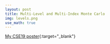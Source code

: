 ```yaml
---
layout: post
title: Multi-Level and Multi-Index Monte Carlo
img: levels.png
use_math: true
---
```

[My CSE19 poster]({{site.baseurl}}/docs/polishchuk_posterCSE19.pdf){:target="_blank"}

<object data="{{site.baseurl}}/docs/polishchuk_posterCSE19.pdf" width="1000" height="800" type='application/pdf'/>

